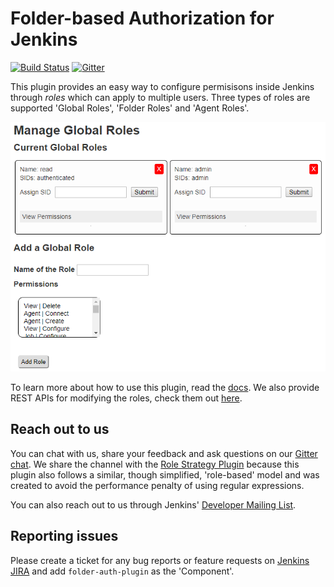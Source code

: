 # Folder-based Authorization for Jenkins

[![Build Status](https://ci.jenkins.io/job/Plugins/job/folder-auth-plugin/job/master/badge/icon)](https://ci.jenkins.io/job/Plugins/job/folder-auth-plugin/job/master/)
[![Gitter](https://badges.gitter.im/jenkinsci/role-strategy-plugin.svg)](https://gitter.im/jenkinsci/role-strategy-plugin?utm_source=badge&utm_medium=badge&utm_campaign=pr-badge)

This plugin provides an easy way to configure permisisons inside Jenkins
through *roles* which can apply to multiple users. Three types of roles are
supported 'Global Roles', 'Folder Roles' and 'Agent Roles'.

![Screenshot of the plugin](/docs/images/screenshot.png)

To learn more about how to use this plugin, read the [docs](/docs/usage.md).
We also provide REST APIs for modifying the roles, check them out [here](/docs/rest-api.adoc).

## Reach out to us

You can chat with us, share your feedback and ask questions on our [Gitter chat](https://gitter.im/jenkinsci/role-strategy-plugin).
We share the channel with the [Role Strategy Plugin](https://github.com/jenkinsci/role-strategy-plugin)
because this plugin also follows a similar, though simplified, 'role-based' model and was created to
avoid the performance penalty of using regular expressions.

You can also reach out to us through Jenkins'
[Developer Mailing List](mailto:jenkinsci-dev@googlegroups.com).

## Reporting issues

Please create a ticket for any bug reports or feature requests on
[Jenkins JIRA](https://issues.jenkins-ci.org/) and add `folder-auth-plugin`
as the 'Component'.
